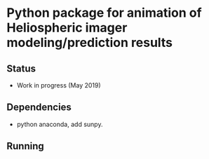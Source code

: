 # Python package for animation of Heliospheric imager modeling/prediction results

## Status 

* Work in progress (May 2019)

## Dependencies
* python anaconda, add sunpy. 
    

## Running 
